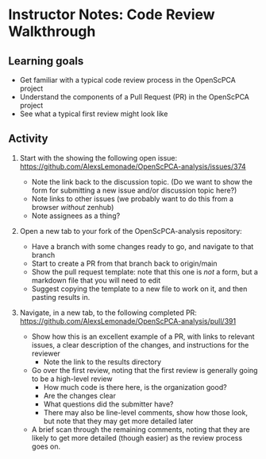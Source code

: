 
# Instructor Notes: Code Review Walkthrough


## Learning goals

- Get familiar with a typical code review process in the OpenScPCA project
- Understand the components of a Pull Request (PR) in the OpenScPCA project
- See what a typical first review might look like

## Activity

1. Start with the showing the following open issue: https://github.com/AlexsLemonade/OpenScPCA-analysis/issues/374
   - Note the link back to the discussion topic. (Do we want to show the form for submitting a new issue and/or discussion topic here?)
   - Note links to other issues (we probably want to do this from a browser _without_ zenhub)
   - Note assignees as a thing?

2. Open a new tab to your fork of the OpenScPCA-analysis repository:
   - Have a branch with some changes ready to go, and navigate to that branch
   - Start to create a PR from that branch back to origin/main
   - Show the pull request template: note that this one is _not_ a form, but a markdown file that you will need to edit
   - Suggest copying the template to a new file to work on it, and then pasting results in.

3. Navigate, in a new tab, to the following completed PR: https://github.com/AlexsLemonade/OpenScPCA-analysis/pull/391
   - Show how this is an excellent example of a PR, with links to relevant issues, a clear description of the changes, and instructions for the reviewer
     - Note the link to the results directory
   - Go over the first review, noting that the first review is generally going to be a high-level review
     - How much code is there here, is the organization good?
     - Are the changes clear
     - What questions did the submitter have?
     - There may also be line-level comments, show how those look, but note that they may get more detailed later
   - A brief scan through the remaining comments, noting that they are likely to get more detailed (though easier) as the review process goes on.
